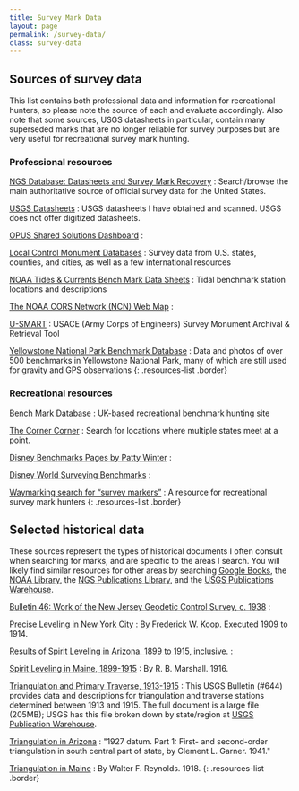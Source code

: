 ```yaml
---
title: Survey Mark Data
layout: page
permalink: /survey-data/
class: survey-data
---
```


<div class="responsive-two-column-grid four-four">
<div markdown=1>  

## Sources of survey data

This list contains both professional data and information for recreational hunters, so please note the source of each and evaluate accordingly. Also note that some sources, USGS datasheets in particular, contain many superseded marks that are no longer reliable for survey purposes but are very useful for recreational survey mark hunting.

### Professional resources
[NGS Database: Datasheets and Survey Mark Recovery](http://www.ngs.noaa.gov/datasheets/)
: Search/browse the main authoritative source of official survey data for the United States.

[USGS Datasheets](/usgs-datasheets/)
: USGS datasheets I have obtained and scanned. USGS does not offer digitized datasheets.

[OPUS Shared Solutions Dashboard](https://noaa.maps.arcgis.com/apps/dashboards/b3f9dcfde4c249bc9cd5817489c5d53c)
: 

[Local Control Monument Databases](/local-control-monument-databases/)
: Survey data from U.S. states, counties, and cities, as well as a few international resources

[NOAA Tides & Currents Bench Mark Data Sheets](https://tidesandcurrents.noaa.gov/stations.html?type=Bench+Mark+Data+Sheets)
: Tidal benchmark station locations and descriptions

[The NOAA CORS Network (NCN) Web Map](https://arcg.is/18fWq8)
: 

[U-SMART](https://usmart.sec.usace.army.mil/w/map)
: USACE (Army Corps of Engineers) Survey Monument Archival & Retrieval Tool

[Yellowstone National Park Benchmark Database](https://pubs.usgs.gov/pp/1788/pp1788_benchmarks/)
: Data and photos of over 500 benchmarks in Yellowstone National Park, many of which are still used for gravity and GPS observations
{: .resources-list .border}

### Recreational resources

[Bench Mark Database](https://www.bench-marks.org.uk/)
: UK-based recreational benchmark hunting site

[The Corner Corner](http://www.bjbsoftware.com/corners/)
: Search for locations where multiple states meet at a point.

[Disney Benchmarks Pages by Patty Winter](http://www.wintertime.com/OH/GC/Disney/disneymarks.html)
: 

[Disney World Surveying Benchmarks](https://support.sas.com/documentation/onlinedoc/guide/blog/benchmarks/benchmarks.htm)
: 

[Waymarking search for “survey markers”](http://www.waymarking.com/cat/search.aspx?f=1&cst=7&kw=survey%20markers&st=2)
: A resource for recreational survey mark hunters
{: .resources-list .border}

</div>

<div markdown=1>

## Selected historical data

These sources represent the types of historical documents I often consult when searching for marks, and are specific to the areas I search. You will likely find similar resources for other areas by searching [Google Books](https://books.google.com), the [NOAA Library](https://library.noaa.gov/coast-geodetic-survey), the [NGS Publications Library](https://www.ngs.noaa.gov/library/), and the [USGS Publications Warehouse](https://pubs.usgs.gov/).

<!-- TODO: Add magnetic station documents -->

[Bulletin 46: Work of the New Jersey Geodetic Control Survey, c. 1938](/assets/docs/publications/bulletin46.pdf)
: 

[Precise Leveling in New York City](/assets/docs/publications/Precise_Leveling_in_New_York_City.pdf)
: By Frederick W. Koop. Executed 1909 to 1914.

[Results of Spirit Leveling in Arizona. 1899 to 1915, inclusive.](/assets/docs/publications/spirit-leveling-arizona-1915.pdf)
: 

[Spirit Leveling in Maine, 1899-1915](/assets/docs/publications/spirit-leveling-maine.pdf)
: By R. B. Marshall. 1916.

[Triangulation and Primary Traverse, 1913-1915](/assets/docs/publications/triangulation-primary-traverse-1913-1915.pdf)
: This USGS Bulletin (#644) provides data and descriptions for triangulation and traverse stations determined between 1913 and 1915. The full document is a large file (205MB); USGS has this file broken down by state/region at [USGS Publication Warehouse](https://pubs.usgs.gov/browse/Report/USGS%20Numbered%20Series/Bulletin/).

[Triangulation in Arizona](/assets/docs/publications/triangulation-in-arizona.pdf)
: "1927 datum. Part 1: First- and second-order triangulation in south central part of state, by Clement L. Garner. 1941."

[Triangulation in Maine](/assets/docs/publications/triangulation-in-maine.pdf)
: By Walter F. Reynolds. 1918.
{: .resources-list .border}

</div>
</div>